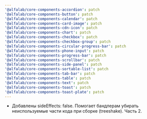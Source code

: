 ```yaml
---
'@alfalab/core-components-accordion': patch
'@alfalab/core-components-button': patch
'@alfalab/core-components-calendar': patch
'@alfalab/core-components-card-image': patch
'@alfalab/core-components-cdn-icon': patch
'@alfalab/core-components-chart': patch
'@alfalab/core-components-checkbox': patch
'@alfalab/core-components-checkbox-group': patch
'@alfalab/core-components-circular-progress-bar': patch
'@alfalab/core-components-phone-input': patch
'@alfalab/core-components-progress-bar': patch
'@alfalab/core-components-scrollbar': patch
'@alfalab/core-components-side-panel': patch
'@alfalab/core-components-sortable-list': patch
'@alfalab/core-components-tab-bar': patch
'@alfalab/core-components-table': patch
'@alfalab/core-components-text': patch
'@alfalab/core-components-toast': patch
'@alfalab/core-components-toast-plate': patch
---
```


   - Добавлены sideEffects: false. Помогает бандлерам убирать неиспользуемые части кода при сборке (treeshake). Часть 2.
